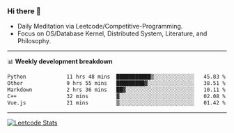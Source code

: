 ### Hi there 👋
* Daily Meditation via Leetcode/Competitive-Programming.
* Focus on OS/Database Kernel, Distributed System, Literature, and Philosophy.

-------

📊 **Weekly development breakdown**
<!--START_SECTION:waka-->

```txt
Python             11 hrs 48 mins  ███████████▒░░░░░░░░░░░░░   45.83 %
Other              9 hrs 55 mins   █████████▓░░░░░░░░░░░░░░░   38.51 %
Markdown           2 hrs 36 mins   ██▓░░░░░░░░░░░░░░░░░░░░░░   10.11 %
C++                32 mins         ▓░░░░░░░░░░░░░░░░░░░░░░░░   02.08 %
Vue.js             21 mins         ▒░░░░░░░░░░░░░░░░░░░░░░░░   01.42 %
```

<!--END_SECTION:waka-->

-------

[![Leetcode Stats](https://leetcard.jacoblin.cool/hzhang413?font=Fira+Mono)](https://leetcode.com/fxrc)
<!-- ![image](./cyberpunk-ghost-in-the-shell.gif)
![image](./gis-archive.png) -->
